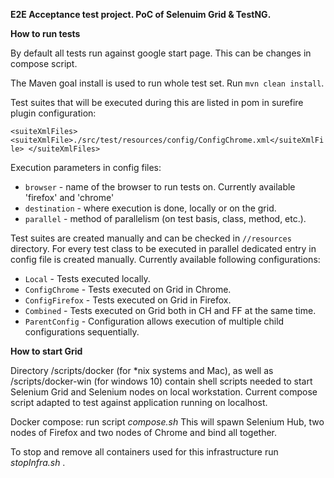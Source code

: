 **E2E Acceptance test project. PoC of Selenuim Grid & TestNG.**
 

**How to run tests**

By default all tests run against google start page. This can be changes in compose script.

The Maven goal install is used to run whole test set.
Run `mvn clean install`.

Test suites that will be executed during this are listed in pom in surefire plugin configuration:

`<suiteXmlFiles>
<suiteXmlFile>./src/test/resources/config/ConfigChrome.xml</suiteXmlFile>
</suiteXmlFiles>`


 Execution parameters in config files:

 - `browser` - name of the browser to run tests on. Currently available 'firefox' and 'chrome'
 - `destination` - where execution is done, locally or on the grid.
 - `parallel` - method of parallelism (on test basis, class, method, etc.).
  
Test suites are created manually and can be checked in `//resources` directory.
For every test class to be executed in parallel dedicated entry in config file is created manually.
Currently available following configurations:
 
  - `Local` - Tests executed locally.
  - `ConfigChrome` - Tests executed on Grid in Chrome.
  - `ConfigFirefox` - Tests executed on Grid in Firefox.
  - `Combined` - Tests executed on Grid both in CH and FF at the same time.
  - `ParentConfig` - Configuration allows execution of multiple child configurations sequentially.
  

**How to start Grid**

Directory /scripts/docker (for *nix systems and Mac), as well as /scripts/docker-win (for windows 10) 
contain shell scripts needed to start 
Selenium Grid and Selenium nodes on local workstation.
Current compose script adapted to test against application running on localhost.

Docker compose: run script _compose.sh_
This will spawn Selenium Hub, two nodes of Firefox and two nodes of Chrome and bind all together. 

To stop and remove all containers used for this infrastructure run _stopInfra.sh_ .


